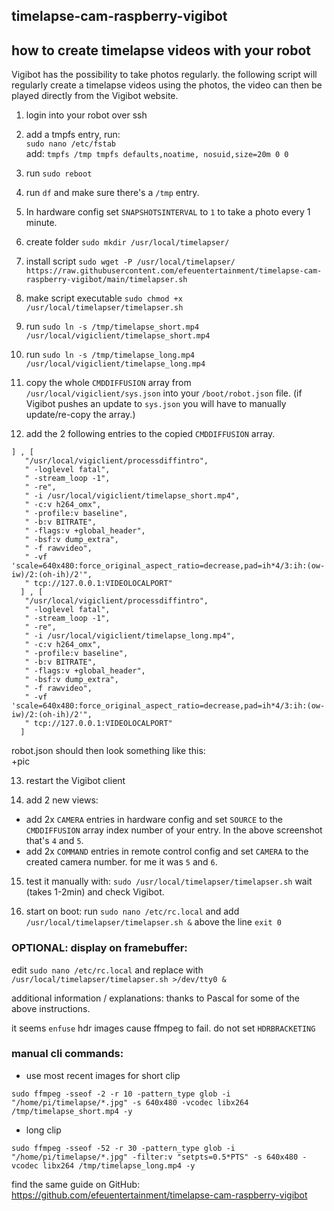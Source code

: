 ## timelapse-cam-raspberry-vigibot
## how to create timelapse videos with your robot
Vigibot has the possibility to take photos regularly. the following script will regularly create a timelapse videos using the photos, the video can then be played directly from the Vigibot website.

1. login into your robot over ssh

2. add a tmpfs entry, run:  
`sudo nano /etc/fstab`  
add:
```tmpfs /tmp tmpfs defaults,noatime, nosuid,size=20m 0 0```

3. run `sudo reboot`

4. run `df` and make sure there's a `/tmp` entry.

5. In hardware config set `SNAPSHOTSINTERVAL` to `1` to take a photo every 1 minute.

6. create folder
```sudo mkdir /usr/local/timelapser/```

7. install script
```sudo wget -P /usr/local/timelapser/ https://raw.githubusercontent.com/efeuentertainment/timelapse-cam-raspberry-vigibot/main/timelapser.sh```

8. make script executable
```sudo chmod +x /usr/local/timelapser/timelapser.sh```


9. run
```sudo ln -s /tmp/timelapse_short.mp4 /usr/local/vigiclient/timelapse_short.mp4```

10. run
```sudo ln -s /tmp/timelapse_long.mp4 /usr/local/vigiclient/timelapse_long.mp4```

11. copy the whole `CMDDIFFUSION` array from `/usr/local/vigiclient/sys.json` into your `/boot/robot.json` file. (if Vigibot pushes an update to `sys.json` you will have to manually update/re-copy the array.)

12. add the 2 following entries to the copied `CMDDIFFUSION` array.
```
] , [
   "/usr/local/vigiclient/processdiffintro",
   " -loglevel fatal",
   " -stream_loop -1",
   " -re",
   " -i /usr/local/vigiclient/timelapse_short.mp4",
   " -c:v h264_omx",
   " -profile:v baseline",
   " -b:v BITRATE",
   " -flags:v +global_header",
   " -bsf:v dump_extra",
   " -f rawvideo",
   " -vf 'scale=640x480:force_original_aspect_ratio=decrease,pad=ih*4/3:ih:(ow-iw)/2:(oh-ih)/2'",
   " tcp://127.0.0.1:VIDEOLOCALPORT"
  ] , [
   "/usr/local/vigiclient/processdiffintro",
   " -loglevel fatal",
   " -stream_loop -1",
   " -re",
   " -i /usr/local/vigiclient/timelapse_long.mp4",
   " -c:v h264_omx",
   " -profile:v baseline",
   " -b:v BITRATE",
   " -flags:v +global_header",
   " -bsf:v dump_extra",
   " -f rawvideo",
   " -vf 'scale=640x480:force_original_aspect_ratio=decrease,pad=ih*4/3:ih:(ow-iw)/2:(oh-ih)/2'",
   " tcp://127.0.0.1:VIDEOLOCALPORT"
  ]
```
robot.json should then look something like this:  
+pic

13. restart the Vigibot client

14. add 2 new views:
  - add 2x `CAMERA` entries in hardware config and set `SOURCE` to the `CMDDIFFUSION` array index number of your entry. In the above screenshot that's `4` and `5`.
  - add 2x `COMMAND` entries in remote control config and set `CAMERA` to the created camera number. for me it was `5` and `6`.


15. test it manually with:
```sudo /usr/local/timelapser/timelapser.sh```
wait (takes 1-2min) and check Vigibot.

16. start on boot: run `sudo nano /etc/rc.local` and add 
```/usr/local/timelapser/timelapser.sh &```
above the line `exit 0`


### OPTIONAL: display on framebuffer:
edit `sudo nano /etc/rc.local` and replace with 
```/usr/local/timelapser/timelapser.sh >/dev/tty0 &```

additional information / explanations:
thanks to Pascal for some of the above instructions.

it seems `enfuse` hdr images cause ffmpeg to fail. do not set `HDRBRACKETING`

### manual cli commands:
- use most recent images for short clip
```
sudo ffmpeg -sseof -2 -r 10 -pattern_type glob -i "/home/pi/timelapse/*.jpg" -s 640x480 -vcodec libx264 /tmp/timelapse_short.mp4 -y
```

- long clip
```
sudo ffmpeg -sseof -52 -r 30 -pattern_type glob -i "/home/pi/timelapse/*.jpg" -filter:v "setpts=0.5*PTS" -s 640x480 -vcodec libx264 /tmp/timelapse_long.mp4 -y
```

find the same guide on GitHub: 
https://github.com/efeuentertainment/timelapse-cam-raspberry-vigibot
